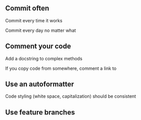 ## Commit often

Commit every time it works

Commit every day no matter what


## Comment your code

Add a docstring to complex methods

If you copy code from somewhere, comment a link to 

## Use an autoformatter

Code styling (white space, capitalization) should be consistent

## Use feature branches